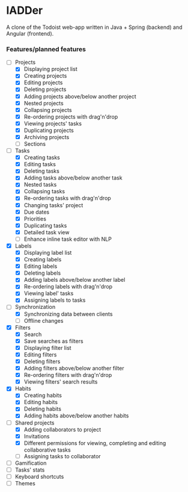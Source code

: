 # lADDer

A clone of the Todoist web-app written in Java + Spring (backend) and Angular (frontend).


### Features/planned features

- [ ] Projects
	- [x] Displaying project list
	- [x] Creating projects
	- [x] Editing projects
	- [x] Deleting projects
	- [x] Adding projects above/below another project
	- [x] Nested projects
	- [x] Collapsing projects
	- [x] Re-ordering projects with drag'n'drop
	- [x] Viewing projects' tasks
	- [x] Duplicating projects
	- [x] Archiving projects
	- [ ] Sections
- [ ] Tasks
	- [x] Creating tasks
	- [x] Editing tasks
	- [x] Deleting tasks
	- [x] Adding tasks above/below another task
	- [x] Nested tasks
	- [x] Collapsing tasks
	- [x] Re-ordering tasks with drag'n'drop
	- [x] Changing tasks' project
	- [x] Due dates
	- [x] Priorities
	- [x] Duplicating tasks
	- [x] Detailed task view
	- [ ] Enhance inline task editor with NLP
- [x] Labels
	- [x] Displaying label list
	- [x] Creating labels
	- [x] Editing labels
	- [x] Deleting labels
	- [x] Adding labels above/below another label
	- [x] Re-ordering labels with drag'n'drop
	- [x] Viewing label' tasks
	- [x] Assigning labels to tasks
- [ ] Synchronization
	- [x] Synchronizing data between clients
	- [ ] Offline changes
- [x] Filters
	- [x] Search
	- [x] Save searches as filters
	- [x] Displaying filter list 
	- [x] Editing filters
	- [x] Deleting filters
	- [x] Adding filters above/below another filter
	- [x] Re-ordering filters with drag'n'drop
	- [x] Viewing filters' search results
- [x] Habits
	- [x] Creating habits
	- [x] Editing habits
	- [x] Deleting habits
	- [x] Adding habits above/below another habits
- [ ] Shared projects
	- [x] Adding collaborators to project
	- [x] Invitations
	- [x] Different permissions for viewing, completing and editing collaborative tasks
	- [ ] Assigning tasks to collaborator
- [ ] Gamification
- [ ] Tasks' stats
- [ ] Keyboard shortcuts
- [ ] Themes

